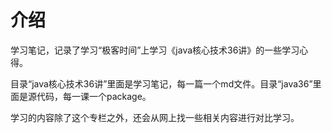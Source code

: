 # 介绍

学习笔记，记录了学习“极客时间”上学习《java核心技术36讲》的一些学习心得。

目录“java核心技术36讲”里面是学习笔记，每一篇一个md文件。目录“java36”里面是源代码，每一课一个package。

学习的内容除了这个专栏之外，还会从网上找一些相关内容进行对比学习。
